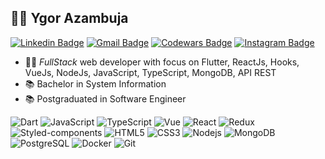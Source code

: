 ## :man_technologist: Ygor Azambuja

[![Linkedin Badge](https://img.shields.io/badge/-LinkedIn-blue?style=flat-square&logo=Linkedin&logoColor=white&link=https://www.linkedin.com/in/fabriciopolato/)](https://www.linkedin.com/in/ygorazambuja/)
[![Gmail Badge](https://img.shields.io/badge/-Gmail-c14438?style=flat-square&logo=Gmail&logoColor=white&link=mailto:ygorazambuja@gmail.com)](mailto:pedro.v.siqueira@gmail.com)
[![Codewars Badge](https://www.codewars.com/users/ygorazambuja/badges/micro)](https://www.codewars.com/users/ygorazambuja/badges/micro)
[![Instagram Badge](https://img.shields.io/badge/-Instagram-BF008C?style=flat-square&logo=Instagram&logoColor=white&link=https://www.instagram.com/ygoazambuja/)](https://www.instagram.com/ygoazambuja/)


<!-- ![Ygor's github stats](https://github-readme-stats.vercel.app/api?username=ygorazambuja&show_icons=true&theme=dracula) -->
<!-- ![Top Langs](https://github-readme-stats.vercel.app/api/top-langs/?username=ygorazambuja&layout=compact) -->
<!-- [![Ygor's wakatime stats](https://github-readme-stats.vercel.app/api/wakatime?username=@ygorazambuja)](https://github.com/anuraghazra/github-readme-stats) -->


- :man_technologist: *FullStack* web developer with focus on Flutter, ReactJs, Hooks, VueJs, NodeJs, JavaScript, TypeScript, MongoDB, API REST
- :books: Bachelor in System Information
- 📚 Postgraduated in Software Engineer



![Dart](https://img.shields.io/badge/-Dart-black?style=flat-square&logo=dart)
![JavaScript](https://img.shields.io/badge/-JavaScript-black?style=flat-square&logo=javascript)
![TypeScript](https://img.shields.io/badge/-TypeScript-black?style=flat-square&logo=typescript)
![Vue](https://img.shields.io/badge/-Vue-black?style=flat-square&logo=vue.js)
![React](https://img.shields.io/badge/-React-black?style=flat-square&logo=react)
![Redux](https://img.shields.io/badge/-Redux-black?style=flat-square&logo=redux)
![Styled-components](https://img.shields.io/badge/-Styled%20Components-black?style=flat-square&logo=styled-components)
![HTML5](https://img.shields.io/badge/-HTML5-black?style=flat-square&logo=html5&logoColor=white)
![CSS3](https://img.shields.io/badge/-CSS3-black?style=flat-square&logo=css3)
![Nodejs](https://img.shields.io/badge/-Nodejs-black?style=flat-square&logo=Node.js)
![MongoDB](https://img.shields.io/badge/-MongoDB-black?style=flat-square&logo=mongodb)
![PostgreSQL](https://img.shields.io/badge/-Postgres-black?style=flat-square&logo=postgresql)
![Docker](https://img.shields.io/badge/-Docker-black?style=flat-square&logo=docker)
![Git](https://img.shields.io/badge/-Git-black?style=flat-square&logo=git)
